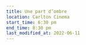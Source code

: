 ```yaml
---
title: Une part d’ombre
location: Carlton Cinema
start_time: 6:30 pm
end_time: 8:30 pm
last_modified_at: 2022-06-11
---
```

